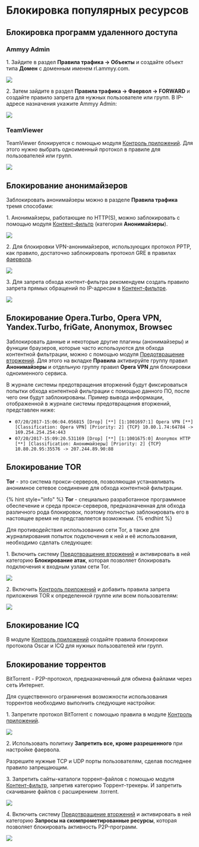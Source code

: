 # Блокировка популярных ресурсов

## Блокировка программ удаленного доступа

### Ammyy Admin

1\. Зайдите в раздел **Правила трафика -> Объекты** и создайте объект типа **Домен** с доменным именем rl.ammyy.com.

![](../../.gitbook/assets/block-ammyy-admin.png)

2\. Затем зайдите в раздел **Правила трафика -> Фаервол -> FORWARD** и создайте правило запрета для нужных пользователе или групп. В IP-адресе назначения укажите Ammyy Admin:

![](../../.gitbook/assets/firewall-ammyy-admin.png)

### TeamViewer

TeamViewer блокируется с помощью модуля [Контроль приложений](../../settings/access-rules/application-control.md). Для этого нужно выбрать одноименный протокол в правиле для пользователей или групп.

![](../../.gitbook/assets/block-teamviewer.png)

## Блокирование анонимайзеров

Заблокировать анонимайзеры можно в разделе **Правила трафика** тремя способами:

1\. Анонимайзеры, работающие по HTTP(S), можно заблокировать с помощью модуля [Контент-фильтр](../../settings/access-rules/content-filter/) (категория **Анонимайзеры**).

![](../../.gitbook/assets/block-anonimayzer.png)

2\. Для блокировки VPN-анонимайзеров, использующих протокол PPTP, как правило, достаточно заблокировать протокол GRE в правилах [фаервола](../../settings/access-rules/firewall.md).

![](../../.gitbook/assets/block-vpn-gre.png)

3\. Для запрета обхода контент-фильтра рекомендуем создать правило запрета прямых обращений по IP-адресам в [Контент-фильтре](../../settings/access-rules/content-filter/).

![](../../.gitbook/assets/block-ip.png)

## Блокирование Opera.Turbo, Opera VPN, Yandex.Turbo, friGate, Anonymox, Browsec

Заблокировать данные и некоторые другие плагины (анонимайзеры) и функции браузеров, которые часто используются для обхода контентной фильтрации, можно с помощью модуля [Предотвращение вторжений](../../settings/access-rules/ips.md). Для этого на вкладке **Правила** активируйте группу правил **Анонимайзеры** и отдельную группу правил **Opera VPN** для блокировки одноименного сервиса.

В журнале системы предотвращения вторжений будут фиксироваться попытки обхода контентной фильтрации с помощью данного ПО, после чего они будут заблокированы. Пример вывода информации, отображенной в журнале системы предотвращения вторжений, представлен ниже:

* `07/20/2017-15:06:04.056815 [Drop] [**] [1:1001697:1] Opera VPN [**] [Classification: Opera VPN] [Priority: 2] {TCP} 10.80.1.74:64784 -> 169.254.254.254:443`
* `07/20/2017-15:09:20.531169 [Drop] [**] [1:1001675:0] Anonymox HTTP [**] [Classification: Анонимайзеры] [Priority: 2] {TCP} 10.80.20.95:35576 -> 207.244.89.90:88`

## Блокирование TOR

**Tor** - это система прокси-серверов, позволяющая устанавливать анонимное сетевое соединение для обхода контентной фильтрации.

{% hint style="info" %}
**Tor** - специально разработанное программное обеспечение и среда прокси-серверов, предназначенная для обхода различного рода блокировок, поэтому полностью заблокировать его в настоящее время не представляется возможным.
{% endhint %}

Для противодействия использованию сети Tor, а также для журналирования попыток подключения к ней и её использования, необходимо сделать следующее:

1\. Включить систему [Предотвращение вторжений](../../settings/access-rules/ips.md) и активировать в ней категорию **Блокирование атак**, которая позволяет блокировать подключения к входным узлам сети Tor.

![](../../.gitbook/assets/block-attacks.png)

2\. Включить [Контроль приложений](../../settings/access-rules/application-control.md) и добавить правила запрета приложения TOR к определенной группе или всем пользователям:

![](../../.gitbook/assets/block-tor.png)

## Блокирование ICQ

В модуле [Контроль приложений](../../settings/access-rules/application-control.md) создайте правила блокировки протокола Oscar и ICQ для нужных пользователей или групп.

## Блокирование торрентов

BitTorrent - P2P-протокол, предназначенный для обмена файлами через сеть Интернет.

Для существенного ограничения возможности использования торрентов необходимо выполнить следующие настройки:

1\. Запретите протокол BitTorrent с помощью правила в модуле [Контроль приложений](../../settings/access-rules/application-control.md).

![](../../.gitbook/assets/block-torrent.png)

2\. Использовать политику **Запретить все, кроме разрешенного** при настройке фаервола.

Разрешите нужные TCP и UDP порты пользователям, сделав последнее правило запрещающим.

3\. Запретить сайты-каталоги торрент-файлов с помощью модуля [Контент-фильтр](../../settings/access-rules/content-filter/), запретив категорию Торрент-трекеры. И запретить скачивание файлов с расширением .torrent.

![](../../.gitbook/assets/block-torrents.png)

4\. Включить систему [Предотвращение вторжений](../../settings/access-rules/ips.md) и активировать в ней категорию **Запросы на скомпрометированные ресурсы**, которая позволяет блокировать активность P2P-программ.

![](../../.gitbook/assets/block-resource.png)
